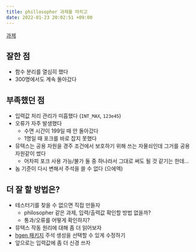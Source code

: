 ```yaml
---
title: phillosopher 과제를 마치고
date: 2022-01-23 20:02:51 +09:00
---
```


[과제](/posts/c/philo.md)

## 잘한 점

- 함수 분리를 열심히 했다
- 300명에서도 계속 돌아갔다

## 부족했던 점
- 입력값 처리 관리가 미흡했다 (`INT_MAX`, `123e45`)
- 오류가 자주 발생했다
  - 수면 시간이 199일 때 안 돌아갔다
  - 1명일 때 포크를 바로 잡지 못했다
- 뮤텍스는 공용 자원을 경주 조건에서 보호하기 위해 쓰는 자물쇠인데 그거를 공용 자원같이 썼다
  - 어차피 포크 사용 가능/불가 둘 중 하나라서 그대로 써도 될 것 같기는 한데...
- 놈 기준이 다시 변해서 주석을 쓸 수 없다 (으에엑)

## 더 잘 할 방법은?
- 테스터기를 찾을 수 없으면 직접 만들자
  - philosopher 같은 과제, 입력/출력값 확인할 방법 없을까?
  - 통과/오류를 어떻게 확인하지?
- 뮤텍스 작동 원리에 대해 좀 더 읽어보자
- [hgen 패키지](https://github.com/scarf005/hgen) 주석 생성을 선택할 수 있게 수정하기
- 앞으로는 입력값에 좀 더 신경 쓰자